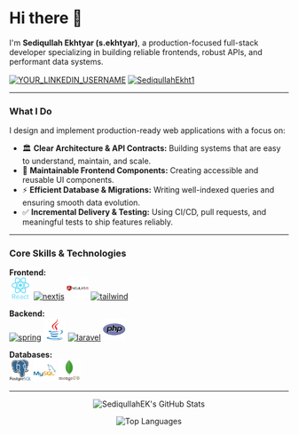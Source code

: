 # Hi there 👋

I'm **Sediqullah Ekhtyar (s.ekhtyar)**, a production-focused full-stack developer specializing in building reliable frontends, robust APIs, and performant data systems.

<p align="left">
<a href="https://linkedin.com/in/sediqullah-ekhtyar-b6738b239" target="blank"><img align="center" src="https://raw.githubusercontent.com/rahuldkjain/github-profile-readme-generator/master/src/images/icons/Social/linked-in-alt.svg" alt="YOUR_LINKEDIN_USERNAME" height="30" width="40" /></a>
<a href="https://twitter.com/SediqullahEkht1" target="blank"><img align="center" src="https://raw.githubusercontent.com/rahuldkjain/github-profile-readme-generator/master/src/images/icons/Social/twitter.svg" alt="SediqullahEkht1" height="30" width="40" /></a>
</p>

---

### What I Do

I design and implement production-ready web applications with a focus on:

-   🏛️ **Clear Architecture & API Contracts:** Building systems that are easy to understand, maintain, and scale.
-   🎨 **Maintainable Frontend Components:** Creating accessible and reusable UI components.
-   ⚡ **Efficient Database & Migrations:** Writing well-indexed queries and ensuring smooth data evolution.
-   ✅ **Incremental Delivery & Testing:** Using CI/CD, pull requests, and meaningful tests to ship features reliably.

---

### Core Skills & Technologies

<p align="left">
  <strong>Frontend:</strong><br>
  <a href="https://reactjs.org/" target="_blank"><img src="https://raw.githubusercontent.com/devicons/devicon/master/icons/react/react-original-wordmark.svg" alt="react" width="40" height="40"/></a>
  <a href="https://nextjs.org/" target="_blank"><img src="https://cdn.worldvectorlogo.com/logos/next-js.svg" alt="nextjs" width="40" height="40"/></a>
  <a href="https://angular.io" target="_blank"><img src="https://raw.githubusercontent.com/devicons/devicon/master/icons/angularjs/angularjs-original-wordmark.svg" alt="angular" width="40" height="40"/></a>
  <a href="https://tailwindcss.com/" target="_blank"><img src="https://www.vectorlogo.zone/logos/tailwindcss/tailwindcss-icon.svg" alt="tailwind" width="40" height="40"/></a>
</p>

<p align="left">
  <strong>Backend:</strong><br>
  <a href="https://spring.io/" target="_blank"><img src="https://www.vectorlogo.zone/logos/springio/springio-icon.svg" alt="spring" width="40" height="40"/></a>
  <a href="https://www.java.com" target="_blank"><img src="https://raw.githubusercontent.com/devicons/devicon/master/icons/java/java-original.svg" alt="java" width="40" height="40"/></a>
  <a href="https://laravel.com/" target="_blank"><img src="https://cdn.jsdelivr.net/gh/devicons/devicon/icons/laravel/laravel-original.svg" alt="laravel" width="40" height="40"/></a>
  <a href="https://www.php.net" target="_blank"><img src="https://raw.githubusercontent.com/devicons/devicon/master/icons/php/php-original.svg" alt="php" width="40" height="40"/></a>
</p>

<p align="left">
  <strong>Databases:</strong><br>
  <a href="https://www.postgresql.org" target="_blank"><img src="https://raw.githubusercontent.com/devicons/devicon/master/icons/postgresql/postgresql-original-wordmark.svg" alt="postgresql" width="40" height="40"/></a>
  <a href="https://www.mysql.com/" target="_blank"><img src="https://raw.githubusercontent.com/devicons/devicon/master/icons/mysql/mysql-original-wordmark.svg" alt="mysql" width="40" height="40"/></a>
  <a href="https://www.mongodb.com/" target="_blank"><img src="https://raw.githubusercontent.com/devicons/devicon/master/icons/mongodb/mongodb-original-wordmark.svg" alt="mongodb" width="40" height="40"/></a>
</p>

---

<p align="center">
  <img src="https://github-readme-stats.vercel.app/api?username=SediqullahEK&show_icons=true&theme=transparent&hide_border=true&title_color=58a6ff&icon_color=58a6ff&text_color=c9d1d9" alt="SediqullahEK's GitHub Stats" />
</p>

<p align="center">
  <img src="https://github-readme-stats.vercel.app/api/top-langs/?username=SediqullahEK&layout=compact&theme=transparent&hide_border=true&title_color=58a6ff&icon_color=58a6ff&text_color=c9d1d9" alt="Top Languages" />
</p>
